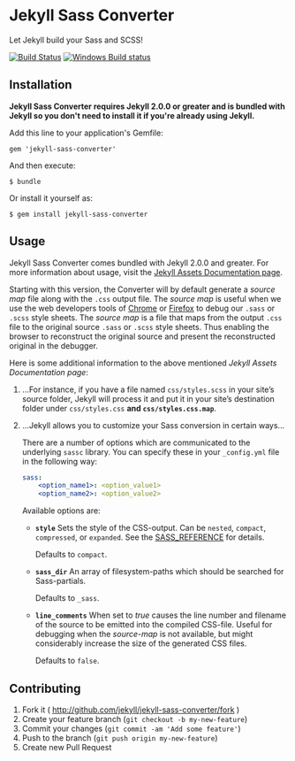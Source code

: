 # Jekyll Sass Converter

Let Jekyll build your Sass and SCSS!

[![Build Status](https://travis-ci.org/jekyll/jekyll-sass-converter.svg?branch=master)](https://travis-ci.org/jekyll/jekyll-sass-converter)
[![Windows Build status](https://img.shields.io/appveyor/ci/jekyll/jekyll-sass-converter/master.svg?label=Windows%20build)](https://ci.appveyor.com/project/jekyll/jekyll-sass-converter/branch/master)


## Installation

**Jekyll Sass Converter requires Jekyll 2.0.0 or greater and is bundled
with Jekyll so you don't need to install it if you're already using Jekyll.**

Add this line to your application's Gemfile:

    gem 'jekyll-sass-converter'

And then execute:

    $ bundle

Or install it yourself as:

    $ gem install jekyll-sass-converter

## Usage

Jekyll Sass Converter comes bundled with Jekyll 2.0.0 and greater. For more
information about usage, visit the [Jekyll Assets Documentation
page](http://jekyllrb.com/docs/assets/).

Starting with this version, the Converter will by default generate a _source map_ file
along with the `.css` output file. The _source map_ is useful when we use the
web developers tools of 
[Chrome](https://developers.google.com/web/tools/chrome-devtools/)
or 
[Firefox](https://developer.mozilla.org/en-US/docs/Tools) 
to debug our `.sass` or `.scss` style sheets.
The _source map_ is a file that maps from the output `.css` file to the 
original source `.sass` or `.scss` style sheets.
Thus enabling the browser to reconstruct the original source 
and present the reconstructed original in the debugger.

Here is some additional information to the above mentioned _Jekyll Assets Documentation page_:

1. ...For instance, if you have a file named `css/styles.scss` in 
   your site’s source folder, Jekyll will process it and put it 
   in your site’s destination folder under `css/styles.css` __and `css/styles.css.map`__.

2. ...Jekyll allows you to customize your Sass conversion in certain ways...  

   There are a number of options which are communicated to the underlying `sassc` library. 
   You can specify these in your `_config.yml` file in the following way:
   ```yml
   sass:
       <option_name1>: <option_value1>
       <option_name2>: <option_value2>
   ```

   Available options are:
   
   * **`style`**
     Sets the style of the CSS-output.
     Can be `nested`, `compact`, `compressed`, or `expanded`.
     See the [SASS_REFERENCE](http://sass-lang.com/documentation/file.SASS_REFERENCE.html#output_style)
     for details.  
     
     Defaults to `compact`.
     
   * **`sass_dir`**
     An array of filesystem-paths which should be searched for Sass-partials.
     
     Defaults to `_sass`.    
         
   * **`line_comments`**
     When set to _true_ causes the line number and filename of the source to be emitted into the 
     compiled CSS-file. Useful for debugging when the _source-map_ is not available, but might 
     considerably increase the size of the generated CSS files. 
     
     Defaults to `false`.

## Contributing

1. Fork it ( http://github.com/jekyll/jekyll-sass-converter/fork )
2. Create your feature branch (`git checkout -b my-new-feature`)
3. Commit your changes (`git commit -am 'Add some feature'`)
4. Push to the branch (`git push origin my-new-feature`)
5. Create new Pull Request
